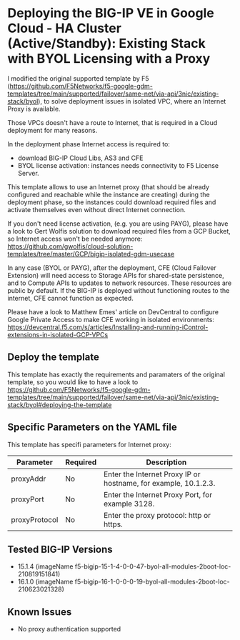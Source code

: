 # Deploying the BIG-IP VE in Google Cloud - HA Cluster (Active/Standby): Existing Stack with BYOL Licensing with a Proxy


I modified the original supported template by F5 (https://github.com/F5Networks/f5-google-gdm-templates/tree/main/supported/failover/same-net/via-api/3nic/existing-stack/byol), to solve deployment issues in isolated VPC, where an Internet Proxy is available.

Those VPCs doesn't have a route to Internet, that is required in a Cloud deployment for many reasons.

In the deployment phase Internet access is required to:
* download BIG-IP Cloud Libs, AS3 and CFE
* BYOL license activation: instances needs connectivity to F5 License Server.

This template allows to use an Internet proxy (that should be already configured and reachable while the instance are creating) during the deployment phase, so the instances could download required files and activate themselves even without direct Internet connection.

If you don't need license activation, (e.g. you are using PAYG), please have a look to Gert Wolfis solution to download required files from a GCP Bucket, so Internet access won't be needed anymore: https://github.com/gwolfis/cloud-solution-templates/tree/master/GCP/bigip-isolated-gdm-usecase

In any case (BYOL or PAYG), after the deployment, CFE (Cloud Failover Extension) will need access to Storage APIs for shared-state persistence, and to Compute APIs to updates to network resources. These resources are public by default.
If the BIG-IP is deployed without functioning routes to the internet, CFE cannot function as expected.

Please have a look to Matthew Emes' article on DevCentral to configure Google Private Access to make CFE working in isolated environments: https://devcentral.f5.com/s/articles/Installing-and-running-iControl-extensions-in-isolated-GCP-VPCs



## Deploy the template

This template has exactly the requirements and paramaters of the original template, so you would like to have a look to https://github.com/F5Networks/f5-google-gdm-templates/tree/main/supported/failover/same-net/via-api/3nic/existing-stack/byol#deploying-the-template

## Specific Parameters on the YAML file

This template has specifi parameters for Internet proxy:


Parameter | Required | Description
--- | --- | ---
proxyAddr | No | Enter the Internet Proxy IP or hostname, for example, 10.1.2.3.
proxyPort | No | Enter the Internet Proxy Port, for example 3128.
proxyProtocol | No | Enter the proxy protocol: http or https.


## Tested BIG-IP Versions
* 15.1.4 (imageName f5-bigip-15-1-4-0-0-47-byol-all-modules-2boot-loc-210819151841)
* 16.1.0 (imageName f5-bigip-16-1-0-0-0-19-byol-all-modules-2boot-loc-210623021328)

## Known Issues

* No proxy authentication supported



